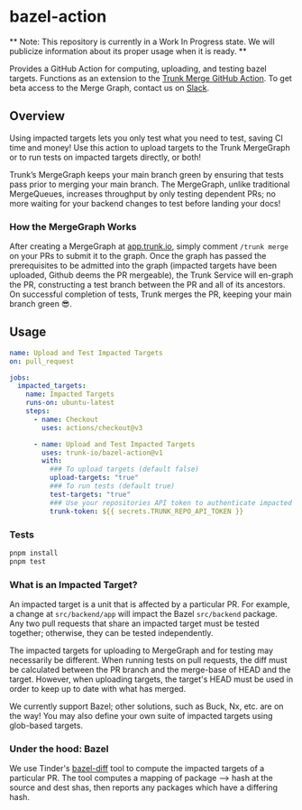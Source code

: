 # bazel-action

** Note: This repository is currently in a Work In Progress state. We will publicize information
about its proper usage when it is ready. **

Provides a GitHub Action for computing, uploading, and testing bazel targets. Functions as an
extension to the [Trunk Merge GitHub Action](https://github.com/trunk-io/merge-action). To get beta
access to the Merge Graph, contact us on [Slack](https://slack.trunk.io).

## Overview

Using impacted targets lets you only test what you need to test, saving CI time and money! Use this
action to upload targets to the Trunk MergeGraph or to run tests on impacted targets directly, or
both!

Trunk’s MergeGraph keeps your main branch green by ensuring that tests pass prior to merging your
main branch. The MergeGraph, unlike traditional MergeQueues, increases throughput by only testing
dependent PRs; no more waiting for your backend changes to test before landing your docs!

### How the MergeGraph Works

After creating a MergeGraph at [app.trunk.io](app.trunk.io), simply comment `/trunk merge` on your
PRs to submit it to the graph. Once the graph has passed the prerequisites to be admitted into the
graph (impacted targets have been uploaded, Github deems the PR mergeable), the Trunk Service will
en-graph the PR, constructing a test branch between the PR and all of its ancestors. On successful
completion of tests, Trunk merges the PR, keeping your main branch green 😎.

## Usage

<!-- start usage -->

```yaml
name: Upload and Test Impacted Targets
on: pull_request

jobs:
  impacted_targets:
    name: Impacted Targets
    runs-on: ubuntu-latest
    steps:
      - name: Checkout
        uses: actions/checkout@v3

      - name: Upload and Test Impacted Targets
        uses: trunk-io/bazel-action@v1
        with:
          ### To upload targets (default false)
          upload-targets: "true"
          ### To run tests (default true)
          test-targets: "true"
          ### Use your repositories API token to authenticate impacted targets uploads.
          trunk-token: ${{ secrets.TRUNK_REPO_API_TOKEN }}
```

<!-- end usage -->

### Tests

```bash
pnpm install
pnpm test
```

### What is an Impacted Target?

An impacted target is a unit that is affected by a particular PR. For example, a change at
`src/backend/app` will impact the Bazel `src/backend` package. Any two pull requests that share an
impacted target must be tested together; otherwise, they can be tested independently.

The impacted targets for uploading to MergeGraph and for testing may necessarily be different. When
running tests on pull requests, the diff must be calculated between the PR branch and the merge-base
of HEAD and the target. However, when uploading targets, the target's HEAD must be used in order to
keep up to date with what has merged.

We currently support Bazel; other solutions, such as Buck, Nx, etc. are on the way! You may also
define your own suite of impacted targets using glob-based targets.

### Under the hood: Bazel

We use Tinder's [bazel-diff](https://github.com/Tinder/bazel-diff) tool to compute the impacted
targets of a particular PR. The tool computes a mapping of package --> hash at the source and dest
shas, then reports any packages which have a differing hash.
